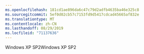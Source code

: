 ```yaml
---
ms.openlocfilehash: 181cd1ae896da6c47c79d2adfb4635ba46e325c8
ms.sourcegitcommit: 5ef0d02cb57c7153fd9d5417cdcad45665af832e
ms.translationtype: MT
ms.contentlocale: zh-CN
ms.lasthandoff: 08/29/2019
ms.locfileid: "71137636"
---
```

<span data-ttu-id="6e684-101">Windows XP SP2</span><span class="sxs-lookup"><span data-stu-id="6e684-101">Windows XP SP2</span></span>